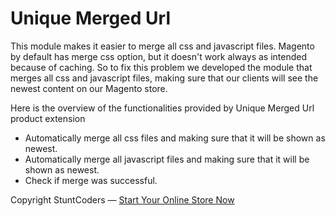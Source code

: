 # Unique Merged Url

This module makes it easier to merge all css and javascript files. Magento by default has merge css option, but it doesn't work always as intended because of caching. So to fix this problem we developed the module that merges all css and javascript files, making sure that our clients will see the newest content on our Magento store. 

Here is the overview of the functionalities provided by Unique Merged Url product extension

* Automatically merge all css files and making sure that it will be shown as newest.
* Automatically merge all javascript files and making sure that it will be shown as newest.
* Check if merge was successful.

Copyright StuntCoders — [Start Your Online Store Now](http://stuntcoders.com/)